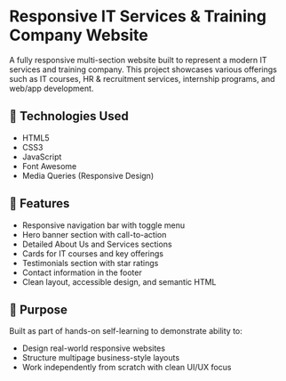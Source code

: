 # Responsive IT Services & Training Company Website

A fully responsive multi-section website built to represent a modern IT services and training company. This project showcases various offerings such as IT courses, HR & recruitment services, internship programs, and web/app development.

## 🔧 Technologies Used

- HTML5  
- CSS3  
- JavaScript  
- Font Awesome  
- Media Queries (Responsive Design)

## 📌 Features

- Responsive navigation bar with toggle menu  
- Hero banner section with call-to-action  
- Detailed About Us and Services sections  
- Cards for IT courses and key offerings  
- Testimonials section with star ratings  
- Contact information in the footer  
- Clean layout, accessible design, and semantic HTML

## 🎯 Purpose

Built as part of hands-on self-learning to demonstrate ability to:
- Design real-world responsive websites
- Structure multipage business-style layouts
- Work independently from scratch with clean UI/UX focus

